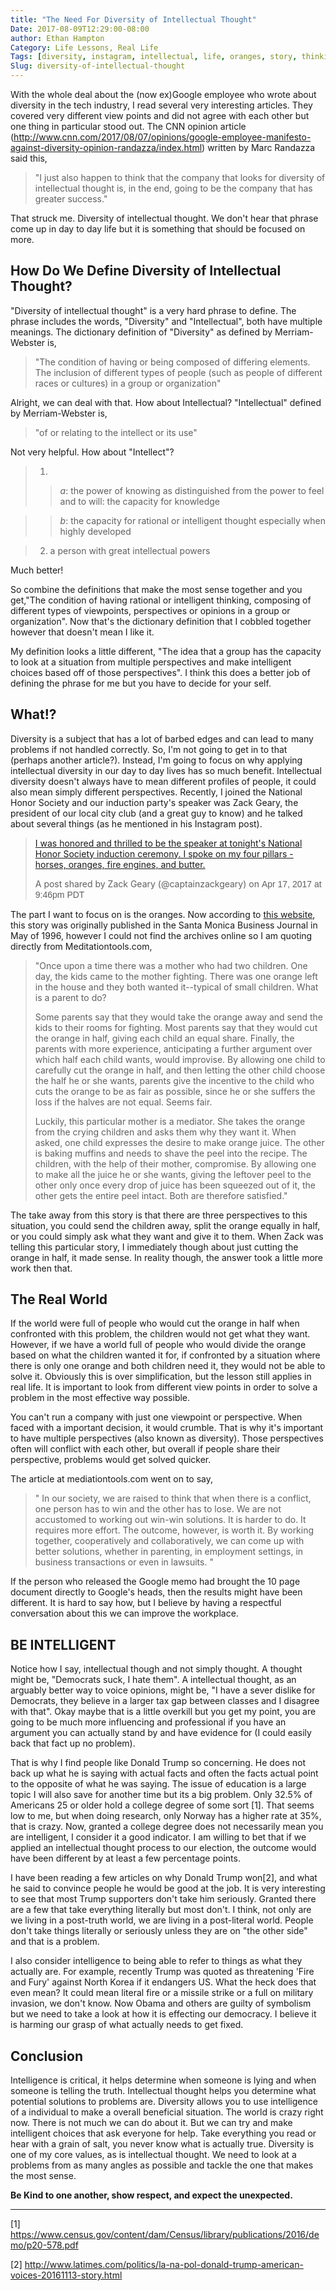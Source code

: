 ```yaml
---
title: "The Need For Diversity of Intellectual Thought"
Date: 2017-08-09T12:29:00-08:00
author: Ethan Hampton
Category: Life Lessons, Real Life
Tags: [diversity, instagram, intellectual, life, oranges, story, thinking, trump, unexperienced]
Slug: diversity-of-intellectual-thought
---
```


With the whole deal about the (now ex)Google employee who wrote about
diversity in the tech industry, I read several very interesting
articles. They covered very different view points and did not agree with
each other but one thing in particular stood out. The CNN opinion
article
(<http://www.cnn.com/2017/08/07/opinions/google-employee-manifesto-against-diversity-opinion-randazza/index.html>)
written by Marc Randazza said this,

> "I just also happen to think that the company that looks for diversity
> of intellectual thought is, in the end, going to be the company that
> has greater success."

That struck me. Diversity of intellectual thought. We don't hear that
phrase come up in day to day life but it is something that should be focused on more.

## How Do We Define Diversity of Intellectual Thought?

"Diversity of intellectual thought" is a very hard phrase to define. The
phrase includes the words, "Diversity" and "Intellectual", both have
multiple meanings. The dictionary definition of "Diversity" as defined
by Merriam-Webster is,

> "The condition of having or being composed of differing elements. The
> inclusion of different types of people (such as people of different
> races or cultures) in a group or organization"

Alright, we can deal with that. How about Intellectual? "Intellectual"
defined by Merriam-Webster is,

> "of or relating to the intellect or its use"

Not very helpful. How about "Intellect"?

> 1.
>> *a*:  the power of knowing as distinguished from
> the power to feel and to will: the capacity for
> knowledge

>> *b*: the capacity for rational or intelligent
> thought especially when highly developed

> 2. a person with great intellectual powers

Much better!

So combine the definitions that make the most sense together and you
get,"The condition of having rational or intelligent thinking, composing
of different types of viewpoints, perspectives or opinions in a group or
organization". Now that's the dictionary definition that I cobbled
together however that doesn't mean I like it.

My definition looks a little different, "The idea that a group has the
capacity to look at a situation from multiple perspectives and make
intelligent choices based off of those perspectives". I think this does
a better job of defining the phrase for me but you have to decide for
your self.

## What!?

Diversity is a subject that has a lot of barbed edges and can lead to
many problems if not handled correctly. So, I'm not going to get in to
that (perhaps another article?). Instead, I'm going to focus on why
applying intellectual diversity in our day to day lives has so much
benefit. Intellectual diversity doesn't always have to mean different
profiles of people, it could also mean simply different perspectives.
Recently, I joined the National Honor Society and our induction party's
speaker was Zack Geary, the president of our local city club (and a
great guy to know) and he talked about several things (as he mentioned
in his Instagram post).


> [I was honored and thrilled to be the speaker at tonight's National
> Honor Society induction ceremony. I spoke on my four pillars - horses,
> oranges, fire engines, and
> butter.](https://www.instagram.com/p/BTA4hKAlfid/)
>
> A post shared by Zack Geary (@captainzackgeary) on
> <time style="font-family: Arial,sans-serif; font-size: 14px; line-height: 17px;" datetime="2017-04-18T04:46:36+00:00">Apr
> 17, 2017 at 9:46pm PDT</time>


The part I want to focus on is the oranges. Now according to [this
website](http://www.mediationtools.com/articles/smbj9605.html), this
story was originally published in the Santa Monica Business Journal in
May of 1996, however I could not find the archives online so I am
quoting directly from Meditationtools.com,

> "Once upon a time there was a mother who had two children. One day,
> the kids came to the mother fighting. There was one orange left in the
> house and they both wanted it--typical of small children. What is a
> parent to do?
>
> Some parents say that they would take the orange away and send the
> kids to their rooms for fighting. Most parents say that they would cut
> the orange in half, giving each child an equal share. Finally, the
> parents with more experience, anticipating a further argument over
> which half each child wants, would improvise. By allowing one child to
> carefully cut the orange in half, and then letting the other child
> choose the half he or she wants, parents give the incentive to the
> child who cuts the orange to be as fair as possible, since he or she
> suffers the loss if the halves are not equal. Seems fair.
>
> Luckily, this particular mother is a mediator. She takes the orange
> from the crying children and asks them why they want it. When asked,
> one child expresses the desire to make orange juice. The other is
> baking muffins and needs to shave the peel into the recipe. The
> children, with the help of their mother, compromise. By allowing one
> to make all the juice he or she wants, giving the leftover peel to the
> other only once every drop of juice has been squeezed out of it, the
> other gets the entire peel intact. Both are therefore satisfied."

The take away from this story is that there are three perspectives to
this situation, you could send the children away, split the orange
equally in half, or you could simply ask what they want and give it to
them. When Zack was telling this particular story, I immediately though
about just cutting the orange in half, it made sense. In reality though,
the answer took a little more work then that.

## The Real World

If the world were full of people who would cut the orange in half when
confronted with this problem, the children would not get what they want.
However, if we have a world full of people who would divide the orange
based on what the children wanted it for, if confronted by a situation
where there is only one orange and both children need it, they would not
be able to solve it. Obviously this is over simplification, but the
lesson still applies in real life. It is important to look from
different view points in order to solve a problem in the most effective
way possible.

You can't run a company with just one viewpoint or perspective. When
faced with a important decision, it would crumble. That is why it's
important to have multiple perspectives (also known as diversity). Those
perspectives often will conflict with each other, but overall if people
share their perspective, problems would get solved quicker.

The article at mediationtools.com went on to say,

> " In our society, we are raised to think that when there is a
> conflict, one person has to win and the other has to lose. We are not
> accustomed to working out win-win solutions. It is harder to do. It
> requires more effort. The outcome, however, is worth it. By working
> together, cooperatively and collaboratively, we can come up with
> better solutions, whether in parenting, in employment settings, in
> business transactions or even in lawsuits. "

If the person who released the Google memo had brought the 10 page
document directly to Google's heads, then the results might have been
different. It is hard to say how, but I believe by having a respectful
conversation about this we can improve the workplace.

## BE INTELLIGENT

Notice how I say, intellectual though and not simply thought. A thought
might be, "Democrats suck, I hate them". A intellectual thought, as an
arguably better way to voice opinions, might be, "I have a sever dislike
for Democrats, they believe in a larger tax gap between classes and I
disagree with that". Okay maybe that is a little overkill but you get my
point, you are going to be much more influencing and professional if you
have an argument you can actually stand by and have evidence for (I
could easily back that fact up no problem).

That is why I find people like Donald Trump so concerning. He does not
back up what he is saying with actual facts and often the facts actual
point to the opposite of what he was saying. The issue of education is a
large topic I will also save for another time but its a big problem.
Only 32.5% of Americans 25 or older hold a college degree of some sort
[1]. That seems low to me, but when doing research, only Norway has a
higher rate at 35%, that is crazy.  Now, granted a college degree does
not necessarily mean you are intelligent, I consider it a good
indicator. I am willing to bet that if we applied an intellectual
thought process to our election, the outcome would have been different
by at least a few percentage points.

I have been reading a few articles on why Donald Trump won[2], and
what he said to convince people he would be good at the job. It is very
interesting to see that most Trump supporters don't take him seriously.
Granted there are a few that take everything literally but most don't. I
think, not only are we living in a post-truth world, we are living in a
post-literal world. People don't take things literally or seriously
unless they are on "the other side" and that is a problem.

I also consider intelligence to being able to refer to things as what
they actually are. For example, recently Trump was quoted as threatening
'Fire and Fury' against North Korea if it endangers US. What the heck
does that even mean? It could mean literal fire or a missile strike or a
full on military invasion, we don't know. Now Obama and others are
guilty of symbolism but we need to take a look at how it is effecting
our democracy. I believe it is harming our grasp of what actually needs
to get fixed.

## Conclusion

Intelligence is critical, it helps determine when someone is lying and
when someone is telling the truth. Intellectual thought helps you
determine what potential solutions to problems are. Diversity allows you
to use intelligence of a individual to make a overall beneficial
situation. The world is crazy right now. There is not much we can do
about it. But we can try and make intelligent choices that ask everyone
for help. Take everything you read or hear with a grain of salt, you
never know what is actually true. Diversity is one of my core values, as
is intellectual thought. We need to look at a problems from as many
angles as possible and tackle the one that makes the most sense.

**Be Kind to one another, show respect, and expect the unexpected.**

------------------------------------------------------------------------

[1]
<https://www.census.gov/content/dam/Census/library/publications/2016/demo/p20-578.pdf>

[2]
<http://www.latimes.com/politics/la-na-pol-donald-trump-american-voices-20161113-story.html>

